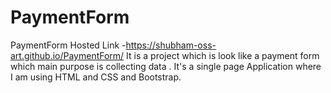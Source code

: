 # PaymentForm
PaymentForm
Hosted Link -https://shubham-oss-art.github.io/PaymentForm/
It is a project which is look like a payment form which main purpose is collecting data .
It's a single page Application where I am using HTML and CSS and Bootstrap.
